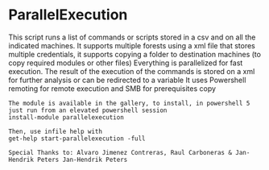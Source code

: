 # ParallelExecution

This script runs a list of commands or scripts stored in a csv and on all the indicated machines. It supports 
    multiple forests using a xml file that stores multiple credentials, it supports  copying a folder to 
    destination machines (to copy required modules or other files)
    Everything is parallelized for fast execution. The result of the execution of the commands is stored on a xml 
    for further analysis or can be redirected to a variable
    It uses Powershell remoting for remote execution and SMB for prerequisites copy
	
	The module is available in the gallery, to install, in powershell 5 just run from an elevated powershell session
	install-module parallelexecution
	
	Then, use infile help with 
	get-help start-parallelexecution -full
	
	Special Thanks to: Alvaro Jimenez Contreras, Raul Carboneras & Jan-Hendrik Peters Jan-Hendrik Peters
	
	